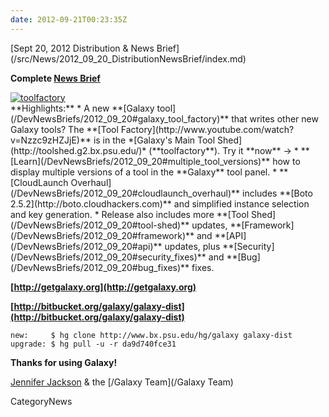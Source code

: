 ```yaml
---
date: 2012-09-21T00:23:35Z
---
```

<div class='newsItemHeader'>[Sept 20, 2012 Distribution & News Brief](/src/News/2012_09_20_DistributionNewsBrief/index.md)</div>

**Complete [News Brief](/src/DevNewsBriefs/2012_09_20/index.md)**
<div class='right'><a href='/DevNewsBriefs/2012_09_20'><img src='/Images/NewsGraphics/2012_09_20_toolfactory-small.png' alt='toolfactory' /></a></div>
**Highlights:**
* A new **[Galaxy tool](/DevNewsBriefs/2012_09_20#galaxy_tool_factory)** that writes other new Galaxy tools? The **[Tool Factory](http://www.youtube.com/watch?v=Nzzc9zHZJjE)** is in the *[Galaxy's Main Tool Shed](http://toolshed.g2.bx.psu.edu/)* (**toolfactory**). Try it **now** ->
* **[Learn](/DevNewsBriefs/2012_09_20#multiple_tool_versions)** how to display multiple versions of a tool in the **Galaxy** tool panel. 
* **[CloudLaunch Overhaul](/DevNewsBriefs/2012_09_20#cloudlaunch_overhaul)** includes **[Boto 2.5.2](http://boto.cloudhackers.com)** and simplified instance selection and key generation.
* Release also includes more **[Tool Shed](/DevNewsBriefs/2012_09_20#tool-shed)** updates, **[Framework](/DevNewsBriefs/2012_09_20#framework)** and **[API](/DevNewsBriefs/2012_09_20#api)** updates, plus **[Security](/DevNewsBriefs/2012_09_20#security_fixes)** and **[Bug](/DevNewsBriefs/2012_09_20#bug_fixes)** fixes.

**[http://getgalaxy.org](http://getgalaxy.org)**

**[http://bitbucket.org/galaxy/galaxy-dist](http://bitbucket.org/galaxy/galaxy-dist)**
```
new:     $ hg clone http://www.bx.psu.edu/hg/galaxy galaxy-dist
upgrade: $ hg pull -u -r da9d740fce31
```


**Thanks for using Galaxy!**

[Jennifer Jackson](/JenniferJackson) & the [/Galaxy Team](/Galaxy Team)


CategoryNews
